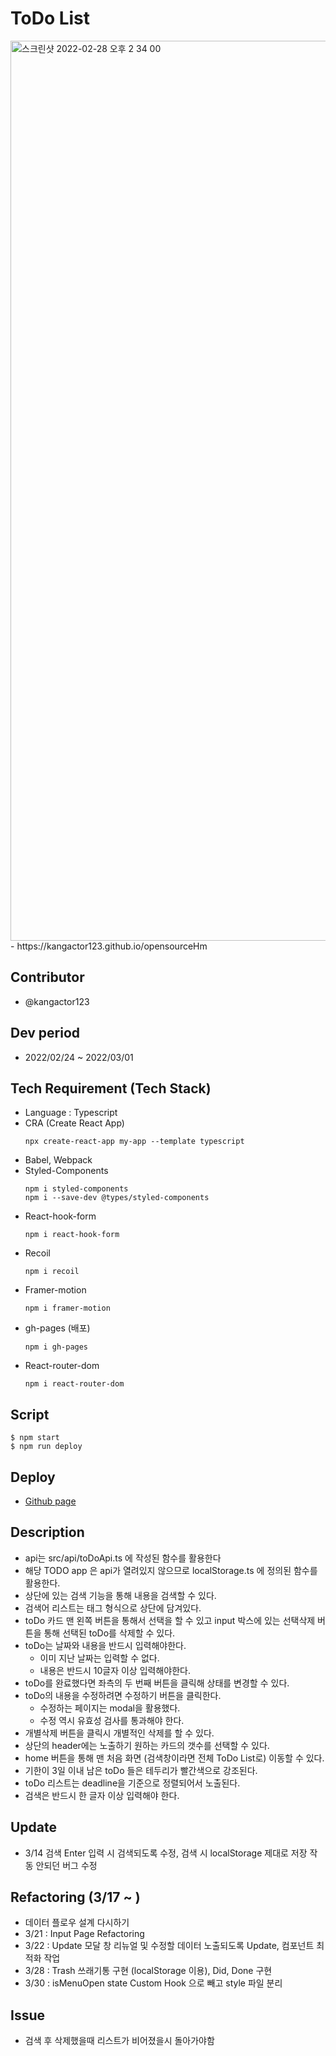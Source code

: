# ToDo List

<img width="1440" alt="스크린샷 2022-02-28 오후 2 34 00" src="https://user-images.githubusercontent.com/82820237/155929648-3aa8b0d7-efb7-42c2-984d-e7772331c1ee.png">
- https://kangactor123.github.io/opensourceHm

## Contributor

- @kangactor123

## Dev period

- 2022/02/24 ~ 2022/03/01

## Tech Requirement (Tech Stack)

- Language : Typescript
- CRA (Create React App)
  ```
  npx create-react-app my-app --template typescript
  ```
- Babel, Webpack
- Styled-Components
  ```
  npm i styled-components
  npm i --save-dev @types/styled-components
  ```
- React-hook-form
  ```
  npm i react-hook-form
  ```
- Recoil
  ```
  npm i recoil
  ```
- Framer-motion
  ```
  npm i framer-motion
  ```
- gh-pages (배포)
  ```
  npm i gh-pages
  ```
- React-router-dom
  ```
  npm i react-router-dom
  ```

## Script

```
$ npm start
$ npm run deploy
```

## Deploy

- <a href="https://kangactor123.github.io/opensourceHm">Github page</a>

## Description

- api는 src/api/toDoApi.ts 에 작성된 함수를 활용한다
- 해당 TODO app 은 api가 열려있지 않으므로 localStorage.ts 에 정의된 함수를 활용한다.
- 상단에 있는 검색 기능을 통해 내용을 검색할 수 있다.
- 검색어 리스트는 태그 형식으로 상단에 담겨있다.
- toDo 카드 맨 왼쪽 버튼을 통해서 선택을 할 수 있고 input 박스에 있는 선택삭제 버튼을 통해 선택된 toDo를 삭제할 수 있다.
- toDo는 날짜와 내용을 반드시 입력해야한다.
  - 이미 지난 날짜는 입력할 수 없다.
  - 내용은 반드시 10글자 이상 입력해야한다.
- toDo를 완료했다면 좌측의 두 번째 버튼을 클릭해 상태를 변경할 수 있다.
- toDo의 내용을 수정하려면 수정하기 버튼을 클릭한다.
  - 수정하는 페이지는 modal을 활용했다.
  - 수정 역시 유효성 검사를 통과해야 한다.
- 개별삭제 버튼을 클릭시 개별적인 삭제를 할 수 있다.
- 상단의 header에는 노출하기 원하는 카드의 갯수를 선택할 수 있다.
- home 버튼을 통해 맨 처음 화면 (검색창이라면 전체 ToDo List로) 이동할 수 있다.
- 기한이 3일 이내 남은 toDo 들은 테두리가 빨간색으로 강조된다.
- toDo 리스트는 deadline을 기준으로 정렬되어서 노출된다.
- 검색은 반드시 한 글자 이상 입력해야 한다.

## Update

- 3/14 검색 Enter 입력 시 검색되도록 수정, 검색 시 localStorage 제대로 저장 작동 안되던 버그 수정

## Refactoring (3/17 ~ )

- 데이터 플로우 설계 다시하기
- 3/21 : Input Page Refactoring
- 3/22 : Update 모달 창 리뉴얼 및 수정할 데이터 노출되도록 Update, 컴포넌트 최적화 작업
- 3/28 : Trash 쓰래기통 구현 (localStorage 이용), Did, Done 구현
- 3/30 : isMenuOpen state Custom Hook 으로 빼고 style 파일 분리

## Issue

- 검색 후 삭제했을때 리스트가 비어졌을시 돌아가야함
